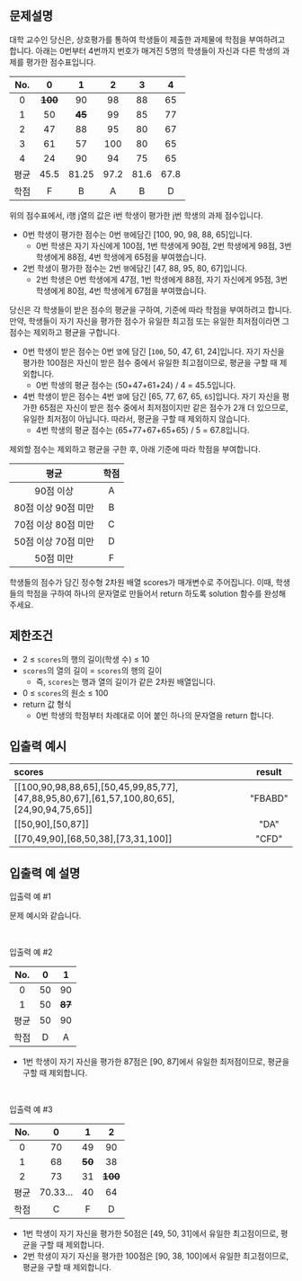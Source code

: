 ## 문제설명

대학 교수인 당신은, 상호평가를 통하여 학생들이 제출한 과제물에 학점을 부여하려고 합니다. 아래는 0번부터 4번까지 번호가 매겨진 5명의 학생들이 자신과 다른 학생의 과제를 평가한 점수표입니다.

| No.  |      0      |     1      |  2   |  3   |  4   |
| :--: | :---------: | :--------: | :--: | :--: | :--: |
|  0   | **~~100~~** |     90     |  98  |  88  |  65  |
|  1   |     50      | **~~45~~** |  99  |  85  |  77  |
|  2   |     47      |     88     |  95  |  80  |  67  |
|  3   |     61      |     57     | 100  |  80  |  65  |
|  4   |     24      |     90     |  94  |  75  |  65  |
| 평균 |    45.5     |   81.25    | 97.2 | 81.6 | 67.8 |
| 학점 |      F      |     B      |  A   |  B   |  D   |

위의 점수표에서, i행 j열의 값은 i번 학생이 평가한 j번 학생의 과제 점수입니다.

- 0번 학생이 평가한 점수는 0번 `행`에담긴 [100, 90, 98, 88, 65]입니다.
  - 0번 학생은 자기 자신에게 100점, 1번 학생에게 90점, 2번 학생에게 98점, 3번 학생에게 88점, 4번 학생에게 65점을 부여했습니다.
- 2번 학생이 평가한 점수는 2번 `행`에담긴 [47, 88, 95, 80, 67]입니다.
  - 2번 학생은 0번 학생에게 47점, 1번 학생에게 88점, 자기 자신에게 95점, 3번 학생에게 80점, 4번 학생에게 67점을 부여했습니다.

당신은 각 학생들이 받은 점수의 평균을 구하여, 기준에 따라 학점을 부여하려고 합니다.
만약, 학생들이 자기 자신을 평가한 점수가 유일한 최고점 또는 유일한 최저점이라면 그 점수는 제외하고 평균을 구합니다.

- 0번 학생이 받은 점수는 0번 `열`에 담긴 [`100`, 50, 47, 61, 24]입니다. 자기 자신을 평가한 100점은 자신이 받은 점수 중에서 유일한 최고점이므로, 평균을 구할 때 제외합니다.
  - 0번 학생의 평균 점수는 (50+47+61+24) / 4 = 45.5입니다.
- 4번 학생이 받은 점수는 4번 `열`에 담긴 [65, 77, 67, 65, `65`]입니다. 자기 자신을 평가한 65점은 자신이 받은 점수 중에서 최저점이지만 같은 점수가 2개 더 있으므로, 유일한 최저점이 아닙니다. 따라서, 평균을 구할 때 제외하지 않습니다.
  - 4번 학생의 평균 점수는 (65+77+67+65+65) / 5 = 67.8입니다.

제외할 점수는 제외하고 평균을 구한 후, 아래 기준에 따라 학점을 부여합니다.

|        평균         | 학점 |
| :-----------------: | :--: |
|      90점 이상      |  A   |
| 80점 이상 90점 미만 |  B   |
| 70점 이상 80점 미만 |  C   |
| 50점 이상 70점 미만 |  D   |
|      50점 미만      |  F   |

학생들의 점수가 담긴 정수형 2차원 배열 scores가 매개변수로 주어집니다. 이때, 학생들의 학점을 구하여 하나의 문자열로 만들어서 return 하도록 solution 함수를 완성해주세요.

## 제한조건

- 2 ≤ `scores`의 행의 길이(학생 수) ≤ 10
- `scores`의 열의 길이 = `scores`의 행의 길이
  - 즉, `scores`는 행과 열의 길이가 같은 2차원 배열입니다.
- 0 ≤ `scores`의 원소 ≤ 100
- return 값 형식
  - 0번 학생의 학점부터 차례대로 이어 붙인 하나의 문자열을 return 합니다.

## 입출력 예시

| scores                                                                                   | result  |
| :--------------------------------------------------------------------------------------- | :-----: |
| [[100,90,98,88,65],[50,45,99,85,77],[47,88,95,80,67],[61,57,100,80,65],[24,90,94,75,65]] | "FBABD" |
| [[50,90],[50,87]]                                                                        |  "DA"   |
| [[70,49,90],[68,50,38],[73,31,100]]                                                      |  "CFD"  |

## 입출력 예 설명

입출력 예 #1

문제 예시와 같습니다.

<br>

입출력 예 #2

| No.  |  0  |     1      |
| :--: | :-: | :--------: |
|  0   | 50  |     90     |
|  1   | 50  | **~~87~~** |
| 평균 | 50  |     90     |
| 학점 |  D  |     A      |

- 1번 학생이 자기 자신을 평가한 87점은 [90, 87]에서 유일한 최저점이므로, 평균을 구할 때 제외합니다.

<br>

입출력 예 #3

| No.  |   0    |     1      |      2      |
| :--: | :----: | :--------: | :---------: |
|  0   |   70   |     49     |     90      |
|  1   |   68   | **~~50~~** |     38      |
|  2   |   73   |     31     | **~~100~~** |
| 평균 | 70.33… |     40     |     64      |
| 학점 |   C    |     F      |      D      |

- 1번 학생이 자기 자신을 평가한 50점은 [49, 50, 31]에서 유일한 최고점이므로, 평균을 구할 때 제외합니다.
- 2번 학생이 자기 자신을 평가한 100점은 [90, 38, 100]에서 유일한 최고점이므로, 평균을 구할 때 제외합니다.

